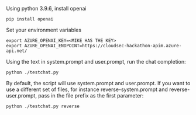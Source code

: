 Using python 3.9.6, install openai
```
pip install openai
```

Set your environment variables
```
export AZURE_OPENAI_KEY=<MIKE HAS THE KEY>
export AZURE_OPENAI_ENDPOINT=https://cloudsec-hackathon-apim.azure-api.net/
```

Using the text in system.prompt and user.prompt, run the chat completion:
```
python ./testchat.py
```

By default, the script will use system.prompt and user.prompt.  If you want to use a different set of files, for instance reverse-system.prompt and reverse-user.prompt, pass in the file prefix as the first parameter:
```
python ./testchat.py reverse
```